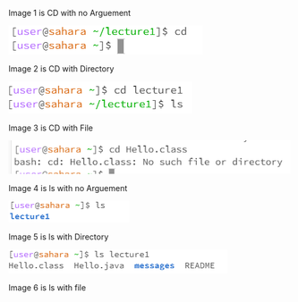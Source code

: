 Image 1 is CD with no Arguement

![Image](cdNoArg.png)

Image 2 is CD with Directory

![Image](cdDirectory.png)

Image 3 is CD with File

![Image](cdFile.png)

Image 4 is ls with no Arguement

![Image](lsARG.PNG)

Image 5 is ls with Directory

![Image](LSDirectory.PNG)

Image 6 is ls with file
